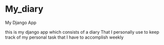 # My_diary
My Django App

this is my django app which consists of a diary That I personally use to keep track of my personal task that I have to accomplish weekly 
